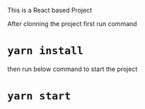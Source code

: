This is a React based Project

  After clonning the project first run command

# `yarn install`

  then run below command to start the project

# `yarn start`



